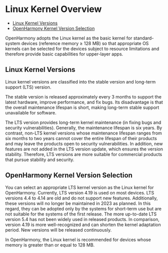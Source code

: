 # Linux Kernel Overview<a name="EN-US_TOPIC_0000001076415984"></a>

-   [Linux Kernel Versions](#section152847516485)
-   [OpenHarmony Kernel Version Selection](#section2716416191715)

OpenHarmony adopts the Linux kernel as the basic kernel for standard-system devices \(reference memory ≥ 128 MB\)  so that appropriate OS kernels can be selected for the devices subject to resource limitations and therefore provide basic capabilities for upper-layer apps.

## Linux Kernel Versions<a name="section152847516485"></a>

Linux kernel versions are classified into the stable version and long-term support \(LTS\) version.

The stable version is released approximately every 3 months to support the latest hardware, improve performance, and fix bugs. Its disadvantage is that the overall maintenance lifespan is short, making long-term stable support unavailable for software.

The LTS version provides long-term kernel maintenance \(in fixing bugs and security vulnerabilities\). Generally, the maintenance lifespan is six years. By contrast, non-LTS kernel versions whose maintenance lifespan ranges from six months to two years cannot cover the entire lifespan of their products and may leave the products open to security vulnerabilities. In addition, new features are not added in the LTS version update, which ensures the version stability. Therefore, LTS versions are more suitable for commercial products that pursue stability and security.

## OpenHarmony Kernel Version Selection<a name="section2716416191715"></a>

You can select an appropriate LTS kernel version as the Linux kernel for OpenHarmony. Currently, LTS version 4.19 is used on most devices. LTS versions 4.4 to 4.14 are old and do not support new features. Additionally, these versions will no longer be maintained in 2023 as planned. In this regard, they can be adopted only by the systems for short-term use but are not suitable for the systems of the first release. The more up-to-date LTS version 5.4 has not been widely used in released products. In comparison, version 4.19 is more well-recognized and can shorten the kernel adaptation period. New versions will be released continuously.

In OpenHarmony, the Linux kernel is recommended for devices whose memory is greater than or equal to 128 MB.

